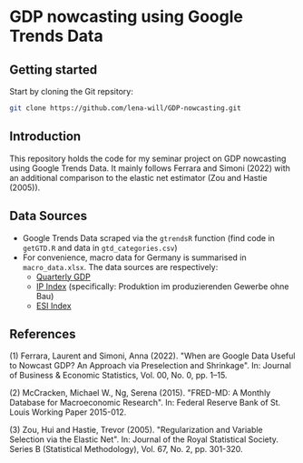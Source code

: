 # GDP nowcasting using Google Trends Data

## Getting started
Start by cloning the Git repsitory: 
```sh
git clone https://github.com/lena-will/GDP-nowcasting.git
```

## Introduction
This repository holds the code for my seminar project on GDP nowcasting using Google Trends Data. It mainly follows Ferrara and Simoni (2022) with an additional comparison to the elastic net estimator (Zou and Hastie (2005)).

## Data Sources
+ Google Trends Data scraped via the ```gtrendsR``` function (find code in ```getGTD.R``` and data in ```gtd_categories.csv```)
+ For convenience, macro data for Germany is summarised in ```macro_data.xlsx```. The data sources are respectively:
  + [Quarterly GDP](https://www-genesis.destatis.de/genesis//online?operation=table&code=81000-0002&bypass=true&levelindex=1&levelid=1685634675885#abreadcrumb)
  + [IP Index](https://www-genesis.destatis.de/genesis//online?operation=table&code=42153-0001&bypass=true&levelindex=0&levelid=1685634299865#abreadcrumb) (specifically: Produktion im produzierenden Gewerbe ohne Bau)
  + [ESI Index](https://economy-finance.ec.europa.eu/economic-forecast-and-surveys/business-and-consumer-surveys/download-business-and-consumer-survey-data/time-series_en)

## References
(1) Ferrara, Laurent and Simoni, Anna (2022). "When are Google Data Useful to Nowcast GDP? An Approach via Preselection and Shrinkage". In: Journal of Business & Economic Statistics, Vol. 00, No. 0, pp. 1–15.

(2) McCracken, Michael W., Ng, Serena (2015). "FRED-MD: A Monthly Database for Macroeconomic Research". In: Federal Reserve Bank of St. Louis Working Paper 2015-012.

(3) Zou, Hui and Hastie, Trevor (2005). "Regularization and Variable Selection via the Elastic Net". In: Journal of the Royal Statistical Society. Series B (Statistical Methodology), Vol. 67, No. 2, pp. 301-320.

